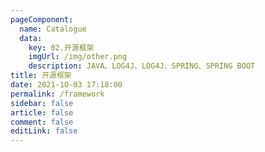 ```yaml
---
pageComponent: 
  name: Catalogue
  data: 
    key: 02.开源框架
    imgUrl: /img/other.png
    description: JAVA、LOG4J、LOG4J、SPRING、SPRING BOOT
title: 开源框架
date: 2021-10-03 17:18:00
permalink: /framework
sidebar: false
article: false
comment: false
editLink: false
---
```


